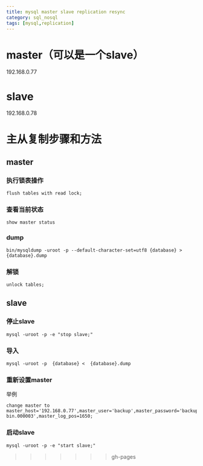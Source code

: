 ```yaml
---
title: mysql master slave replication resync
category: sql_nosql
tags: [mysql,replication]
---
```


# master（可以是一个slave）
192.168.0.77

# slave
192.168.0.78

# 主从复制步骤和方法
## master
### 执行锁表操作

	flush tables with read lock;
### 查看当前状态

	show master status

### dump

	bin/mysqldump -uroot -p --default-character-set=utf8 {database} > {database}.dump

### 解锁
	
	unlock tables;

## slave
###  停止slave

	mysql -uroot -p -e "stop slave;"
### 导入

	mysql -uroot -p  {database} <  {database}.dump
### 重新设置master
举例

	change master to master_host='192.168.0.77',master_user='backup',master_password='backup',master_log_file='mysql-bin.000003',master_log_pos=1650;

### 启动slave

	mysql -uroot -p -e "start slave;"
>>>>>>> gh-pages
